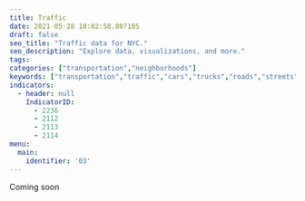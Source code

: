 ```yaml
---
title: Traffic
date: 2021-05-28 18:02:58.807185
draft: false
seo_title: "Traffic data for NYC."
seo_description: "Explore data, visualizations, and more."
tags: 
categories: ["transportation","neighborhoods"]
keywords: ["transportation","traffic","cars","trucks","roads","streets","safety","emissions","driving","cars"]
indicators:
  - header: null
    IndicatorID:
      - 2236
      - 2112
      - 2113
      - 2114
menu:
  main:
    identifier: '03'
---
```

 
Coming soon


